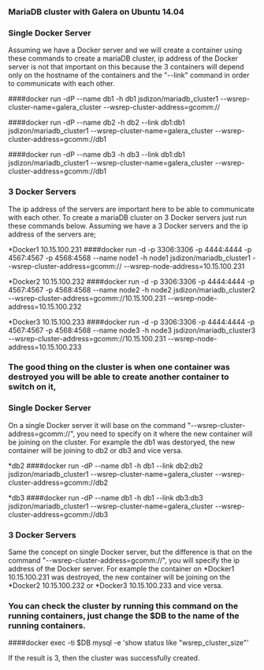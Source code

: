 ### MariaDB cluster with Galera on Ubuntu 14.04



### Single Docker Server
Assuming we have a Docker server and we will create a container using these commands to create a mariaDB cluster, ip address of the Docker server is not that important on this because the 3 containers will depend only on the hostname of the containers and the "--link" command in order to communicate with each other.

####docker run -dP --name db1 -h db1 jsdizon/mariadb_cluster1 --wsrep-cluster-name=galera_cluster --wsrep-cluster-address=gcomm://

####docker run -dP --name db2 -h db2 --link db1:db1 jsdizon/mariadb_cluster1 --wsrep-cluster-name=galera_cluster --wsrep-cluster-address=gcomm://db1

####docker run -dP --name db3 -h db3 --link db1:db1 jsdizon/mariadb_cluster1 --wsrep-cluster-name=galera_cluster --wsrep-cluster-address=gcomm://db1



### 3 Docker Servers
The ip address of the servers are important here to be able to communicate with each other. To create a mariaDB cluster on 3 Docker servers just run these commands below. Assuming we have a 3 Docker servers and the ip address of the servers are;

*Docker1 10.15.100.231
####docker run -d -p 3306:3306 -p 4444:4444 -p 4567:4567 -p 4568:4568  --name node1 -h node1 jsdizon/mariadb_cluster1 --wsrep-cluster-address=gcomm:// --wsrep-node-address=10.15.100.231

*Docker2 10.15.100.232
####docker run -d -p 3306:3306 -p 4444:4444 -p 4567:4567 -p 4568:4568 --name node2 -h node2 jsdizon/mariadb_cluster2 --wsrep-cluster-address=gcomm://10.15.100.231 --wsrep-node-address=10.15.100.232

*Docker3 10.15.100.233
####docker run -d -p 3306:3306 -p 4444:4444 -p 4567:4567 -p 4568:4568 --name node3 -h node3 jsdizon/mariadb_cluster3 --wsrep-cluster-address=gcomm://10.15.100.231 --wsrep-node-address=10.15.100.233


### The good thing on the cluster is when one container was destroyed you will be able to create another container to switch on it,

### Single Docker Server
On a single Docker server it will base on the command "--wsrep-cluster-address=gcomm://", you need to specify on it where the new container will be joining on the cluster. For example the db1 was destoryed, the new container will be joining to db2 or db3 and vice versa.

*db2
####docker run -dP --name db1 -h db1 --link db2:db2 jsdizon/mariadb_cluster1 --wsrep-cluster-name=galera_cluster --wsrep-cluster-address=gcomm://db2

*db3
####docker run -dP --name db1 -h db1 --link db3:db3 jsdizon/mariadb_cluster1 --wsrep-cluster-name=galera_cluster --wsrep-cluster-address=gcomm://db3

### 3 Docker Servers
Same the concept on single Docker server, but the difference is that on the command "--wsrep-cluster-address=gcomm://", you will specify the ip address of the Docker server. For example the container on *Docker1 10.15.100.231 was destroyed, the new container will be joining on the *Docker2 10.15.100.232 or *Docker3 10.15.100.233 and vice versa.


### You can check the cluster by running this command on the running containers, just change the $DB to the name of the running containers.

####docker exec -ti $DB mysql -e 'show status like "wsrep_cluster_size"'

If the result is 3, then the cluster was successfully created.
